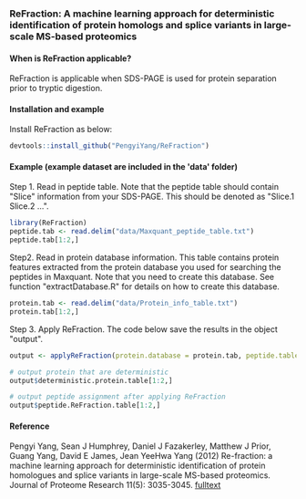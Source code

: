 ### ReFraction: A machine learning approach for deterministic identification of protein homologs and splice variants in large-scale MS-based proteomics

#### When is ReFraction applicable?

ReFraction is applicable when SDS-PAGE is used for protein separation prior to tryptic digestion.


#### Installation and example

Install ReFraction as below:

```r
devtools::install_github("PengyiYang/ReFraction")
```


#### Example (example dataset are included in the 'data' folder)

Step 1. Read in peptide table. Note that the peptide table should contain "Slice" information from your SDS-PAGE. This should be
denoted as "Slice.1	Slice.2	...".
```r
library(ReFraction)
peptide.tab <- read.delim("data/Maxquant_peptide_table.txt")
peptide.tab[1:2,]
```

Step2. Read in protein database information. This table contains protein features extracted from the protein database you used for searching the peptides in Maxquant.
Note that you need to create this database. See function "extractDatabase.R" for details on how to create this database.
```r 
protein.tab <- read.delim("data/Protein_info_table.txt")
protein.tab[1:2,]
```

Step 3. Apply ReFraction. The code below save the results in the object "output".
```r
output <- applyReFraction(protein.database = protein.tab, peptide.table = peptide.tab, fdr=0.01)

# output protein that are deterministic
output$deterministic.protein.table[1:2,]

# output peptide assignment after applying ReFraction
output$peptide.ReFraction.table[1:2,]
```

#### Reference
Pengyi Yang, Sean J Humphrey, Daniel J Fazakerley, Matthew J Prior, Guang Yang, David E James, Jean YeeHwa Yang (2012) Re-fraction: a machine learning approach for deterministic identification of protein homologues and splice variants in large-scale MS-based proteomics.
Journal of Proteome Research 11(5): 3035-3045. [fulltext](http://citeseerx.ist.psu.edu/viewdoc/download?doi=10.1.1.718.8740&rep=rep1&type=pdf)
